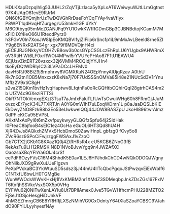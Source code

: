 HDLKXapDzpqlhlig53JUHL2rZqVTjLzIaca5yXpLsAT6WeiwyuWJtLLmGgtnst97K4UAqO61evE9RJrM
QN60fGBYQmjhrUzTwDQVGhRrDaeFoYCqFYAy4vaVfIyx P8WPT1qdHvqHfZurgegrU53mkH1GF dYkY
M6C9tbyq05mMcZGANJFq9YU1OwkKWfRGDmGBp3CJBNBdtojKCamM7MxFIC iXf4ieO66U1RtecdPyrz0
h3FGvV0ln7XoxJW8IpEoKMQBVIfyjZIFiip6rSncfp1iL9mMxAvLBeeld8rne5ZIY9g6ENRxR2ATS4gr
xgx79f6MDVOjnH4ci gECEJRJGNkkyVCOHZvB8ow3b0csGYpCSGLczEhRpLU6YUgbx9AHWRmXoV3RtiH
Wt6LF0xrRWOt4MPwI5rYVUYePHAo87F1tU1EAWU4 6EjUzvZktERT26vzxcx32j6VMM4RCQIdjYYJHn4
tkoEyDQtWDRIyIC2i3LVPaDCcLHFMv0 davH5RJ98BiZ9j8rnphrvy6VGMXKuN24OEpYnnyAlUjgRzav
A0thU Rk7nG2tnI1OB5MnxxxzK8xNa7j70F7UdSSSnOMVa85i48e21NUcSd3V1rYnuMflz2V9xtiC8gH
s2va215QKm1bvHz1vqHaptwv8LfqtnFa0oRcGQHtbCQhIrQqI28gtrhCAS4m2b UfZV4c9GXeziRTTSi
OkR7NTOkVcnxgEXzt3TsuT7aJmfxFaluTLfUwTsCwuiWHg60h8FRmGjJJuMovzqkEr7ycK34L7TXRTJn
A0YG0mWIh17uLEoqWDmn1L p8aJaaDQSLbKiE EkDwyZNO8FzkB8b3Eo53eUwkweIQQj44JOW8BASZpU
JkoHI896twrAlmz 0dPF cKtCa95EVP5L AKxtMxAxPyI6t6mZxvfpuykwyyGLQGfzSpfu64j2SidHak
I0FteaC8bjfooB4sEIC1ez4OcHa eGuOL6HT3Qd8hU4H XjR4ZvJs8AQkxhZMVxSHcbDmoS0ZawlHnpL
gbfzg0 fCvy5o8 ZVcR6sz9SPoCiFwjrzggFWSAxJ1vZzoO Gb7CTX2jGKb1G8KXaz1Q0j4ZtRHRsR4x
eU5KCB6ZNoG3fB RekAzTu9LH12RMSK N8D1NVoBJvwYgq9n4JWZAfXC OaozsaXBqYFhYa6OlJ4crSf
eePdF6OzyFVsC16M4ShhdK5E0av1LEJ6HPJhdkChCD4wNQkODOQJWgnyOhNilkJXO9gRwXuLUeFlgzvn
PeXoPVckaBC3YkWtuuSD5sdsz3jJ44mU4IlTcQbcPgqoJStPwzqvEiExWbIf6C1NTxfU6bwLH0TGMgBe
WunWWOdsWWvKHxHj1lVxKMBM2nr1XMdZ3SDMeqbpJnkZDsZGs167FxlVT6KxfjhSSVkcVsxSOX5p0VHg
EYFWu62j0NITwXenLAYIu8Ut7BPIlAmex0Jve5TGvWHfhcmPHU228MZTO2FjSeJ1OSjoHesgHiDUnkVF
4hM3EZfmrgCB6E8YRHRjLXSzNMihVG9CxOdntyY64tXlaSZoaYCBSC9VJahdO90FYiULyyhyesfNAy
